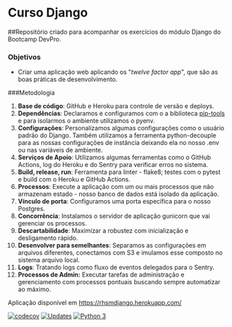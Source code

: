# Curso Django

##Repositório criado para acompanhar os exercícios do módulo Django do Bootcamp DevPro.

### Objetivos

* Criar uma aplicação web aplicando os "_twelve factor app_", que são as boas práticas
de desenvolvimento.

###Metodologia

1. **Base de código**:
GitHub e Heroku para controle de versão e deploys.
2. **Dependências**:
Declaramos e configuramos com o a biblioteca [pip-tools](https://github.com/jazzband/pip-tools) e para isolarmos o ambiente
utilizamos o pyenv.
3. **Configurações**: Personalizamos algumas configurações como o usuário padrão do Django. 
Também utilizamos a ferramenta python-decouple para as nossas configurações de instância deixando
ela no nosso .env ou nas variáveis de ambiente.
4. **Serviços de Apoio**: Utilizamos algumas ferramentas como o GitHub Actions,
log do Heroku e do Sentry para verificar erros no sistema.
5. **Build, release, run**: Ferramenta para linter - flake8; testes com o pytest e
build com o Heroku e GitHub Actions.
6. **Processos**: Execute a aplicação com um ou mais processos que não armazenam estado - 
nosso banco de dados está isolado da aplicação.
7. **Vínculo de porta**: Configuramos uma porta específica para o nosso Postgres.
8. **Concorrência**: Instalamos o servidor de aplicação gunicorn que vai gerenciar os processos.
9. **Descartabilidade**: Maximizar a robustez com inicialização e desligamento rápido.
10. **Desenvolver para semelhantes**: Separamos as configurações em arquivos diferentes, conectamos com
S3 e imulamos esse composto no sistema arquivo local.
11. **Logs**: Tratando logs como fluxo de eventos delegados para o Sentry.
12. **Processos de Admin:** Executar tarefas de administração e gerenciamento com processos pontuais
buscando sempre automatizar ao máximo.

Aplicação disponível em https://rhsmdjango.herokuapp.com/

[![codecov](https://codecov.io/gh/rafael-hsm/curso-django/branch/main/graph/badge.svg?token=T8fmwqVzY7)](https://codecov.io/gh/rafael-hsm/curso-django)
[![Updates](https://pyup.io/repos/github/rafael-hsm/curso-django/shield.svg)](https://pyup.io/repos/github/rafael-hsm/curso-django/)
[![Python 3](https://pyup.io/repos/github/rafael-hsm/curso-django/python-3-shield.svg)](https://pyup.io/repos/github/rafael-hsm/curso-django/)

